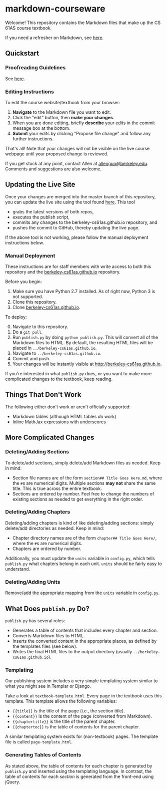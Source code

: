 # markdown-courseware

Welcome! This repository contains the Markdown files that make up the CS 61AS course textbook.

If you need a refresher on Markdown, see [here](https://github.com/adam-p/markdown-here/wiki/Markdown-Cheatsheet).

Quickstart
----------
<!--### Before You Begin

To contribute to this project you will need a GitHub account. Create one [here](https://github.com/join).

If you are planning to make significant or non-trivial changes, consider discussing your changes with other contributors first.

### How Can I Help?
There are four main tasks that must be completed for each section:

1. Compare the material with the edX version to make sure nothing is missing.
2. Check that paragraph text, code blocks, and bulleted lists are correctly formated.
3. Check for dead or broken links (including images).
4. Improve or report anything else ugly or blatantly unprofessional. -->

### Proofreading Guidelines

See [here](https://docs.google.com/document/d/1EHenZNlI0P5SyNvVQ0QAyKmFddqr7WU3Vl7C8PqpI08/edit#).

### Editing Instructions
To edit the course website/textbook from your browser:

1. **Navigate** to the Markdown file you want to edit.
2. Click the "edit" button, then **make your changes**.
3. When you are done editing, briefly **describe** your edits in the commit message box at the bottom.
3. **Submit** your edits by clicking "Propose file change" and follow any further instructions.

<!--
1. **Fork this repository** by clicking "Fork" above. This will make an editable copy of the course website for you. To understand this better, see GitHub's [help page](https://help.github.com/articles/fork-a-repo/).
2. In your forked copy, navigate to the Markdown file you want to edit then **make your changes** by clicking the "edit" button. Remember that you can click "Preview changes" to see what changes you've made.
3. **Save your changes**, making sure to describe your changes in the commit message.
4. **Create a pull request** by going [https://github.com/berkeley-cs61as/markdown-courseware/compare](here) and clicking "compare across forks". Then select your fork and click "Create pull request". This is you telling us, "I have made changes and I would like you to merge them." See GitHub's [https://help.github.com/articles/creating-a-pull-request/](help page) for more information.
-->
That's all! Note that your changes will not be visible on the live course webpage until your proposed change is reviewed.

If you get stuck at any point, contact Allen at allenguo@berkeley.edu. Comments and suggestions are also welcome.

Updating the Live Site
----------------------

Once your changes are merged into the master branch of this repository, you can update the live site
using the tool found [here](https://www.ocf.berkeley.edu/~allenguo/flasky2/). This tool

* grabs the latest versions of both repos,
* executes the publish script,
* commits any changes to the berkeley-cs61as.github.io repository, and
* pushes the commit to GitHub, thereby updating the live page.

If the above tool is not working, please follow the manual deployment instructions below.

### Manual Deployment

These instructions are for staff members with write access to both this repository and the [berkeley-cs61as.github.io](https://github.com/berkeley-cs61as/berkeley-cs61as.github.io) repository.

Before you begin:

1. Make sure you have Python 2.7 installed. As of right now, Python 3 is not supported.
2. Clone this repository.
3. Clone [berkeley-cs61as.github.io](https://github.com/berkeley-cs61as/berkeley-cs61as.github.io).

To deploy:

0. Navigate to this repository.
0. Do a `git pull`.
2. Run `publish.py` by doing `python publish.py`. This will convert all of the Markdown files to HTML. By default, the resulting HTML files will be placed in `../berkeley-cs61as.github.io`.
3. Navigate to `../berkeley-cs61as.github.io`.
4. Commit and push.
4. Your changes will be instantly visible at http://berkeley-cs61as.github.io.

If you're interested in what `publish.py` does, or you want to make more complicated changes to the textbook, keep reading.

Things That Don't Work
----------------------
The following either don't work or aren't officially supported:

* Markdown tables (although HTML tables _do_ work)
* Inline MathJax expressions with underscores

More Complicated Changes
------------------------
### Deleting/Adding Sections
To delete/add sections, simply delete/add Markdown files as needed. Keep in mind:

* Section file names are of the form `section## Title Goes Here.md`, where the `#`s are numerical digits. Multiple sections **may not** share the same title. This is true across the entire textbook.
* Sections are ordered by number. Feel free to change the numbers of existing sections as needed to get everything in the right order.

### Deleting/Adding Chapters
Deleting/adding chapters is kind of like deleting/adding sections: simply delete/add directories as needed. Keep in mind:

* Chapter directory names are of the form `chapter## Title Goes Here/`, where the `#`s are numerical digits.
* Chapters are ordered by number.

Additionally, you must update the `units` variable in `config.py`, which tells `publish.py` what chapters belong in each unit. `units` should be fairly easy to understand.

### Deleting/Adding Units
Remove/add the appropriate mapping from the `units` variable in `config.py`.

What Does `publish.py` Do?
--------------------------
`publish.py` has several roles:

* Generates a table of contents that includes every chapter and section.
* Converts Markdown files to HTML.
* Inserts the converted content in the appropriate places, as defined by the templates files (see below).
* Writes the final HTML files to the output directory (usually `../berkeley-cs61as.github.io`).

### Templating

Our publishing system includes a very simple templating system similar to what you might see in Templar or Django.

Take a look at `textbook-template.html`. Every page in the textbook uses this template. This template allows the following variables:
* `{{title}}` is the title of the page (i.e., the section title).
* `{{content}}` is the content of the page (converted from Markdown).
* `{{chaptertitle}}` is the title of the parent chapter.
* `{{chaptertoc}}` is the table of contents for the parent chapter.

A similar templating system exists for (non-textbook) pages. The template file is called `page-template.html`.

### Generating Tables of Contents

As stated above, the table of contents for each chapter is generated by `publish.py` and inserted using the templating language. In contrast, the table of contents for each *section* is generated from the front-end using jQuery.

